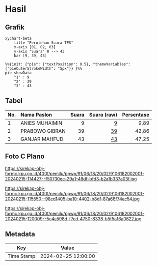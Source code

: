 # Hasil

## Grafik

```mermaid
xychart-beta
    title "Perolehan Suara TPS"
    x-axis [01, 02, 03]
    y-axis "Suara" 0 --> 43
    bar [9, 39, 43]
```

```mermaid
%%{init: {"pie": {"textPosition": 0.5}, "themeVariables": {"pieOuterStrokeWidth": "5px"}} }%%
pie showData
    "1" : 9
    "2" : 39
    "3" : 43
```

## Tabel

| No. | Nama Paslon    | Suara | Suara (raw) | Persentase |
|:--- |:-------------- | -----:| -----------:| ----------:|
| 1   | ANIES MUHAIMIN | 9     | [9][p-1]    | 9,89       |
| 2   | PRABOWO GIBRAN | 39    | [39][p-2]   | 42,86      |
| 3   | GANJAR MAHFUD  | 43    | [43][p-3]   | 47,25      |


[p-1]: https://github.com/gigit-pemilu/pemilu-2024-91-papua/blob/main/pilpres/hitung-suara/sub/91-papua/sub/06-biak-numfor/sub/18-poiru/sub/2002-syoribo/sub/001-tps/sub/paslon-1.txt
[p-2]: https://github.com/gigit-pemilu/pemilu-2024-91-papua/blob/main/pilpres/hitung-suara/sub/91-papua/sub/06-biak-numfor/sub/18-poiru/sub/2002-syoribo/sub/001-tps/sub/paslon-2.txt
[p-3]: https://github.com/gigit-pemilu/pemilu-2024-91-papua/blob/main/pilpres/hitung-suara/sub/91-papua/sub/06-biak-numfor/sub/18-poiru/sub/2002-syoribo/sub/001-tps/sub/paslon-3.txt

## Foto C Plano

https://sirekap-obj-formc.kpu.go.id/400f/pemilu/ppwp/91/06/18/20/02/9106182002001-20240215-114427--f50730ec-29a1-48df-bfd3-b2a1b337a03f.jpg

https://sirekap-obj-formc.kpu.go.id/400f/pemilu/ppwp/91/06/18/20/02/9106182002001-20240215-115550--98cd1405-ba10-4402-b8df-87a68f74ac54.jpg

https://sirekap-obj-formc.kpu.go.id/400f/pemilu/ppwp/91/06/18/20/02/9106182002001-20240215-120009--5c4a598d-f7cd-4750-8338-b5f5a16a0622.jpg


## Metadata

| Key        | Value               |
| ---------- | ------------------- |
| Time Stamp | 2024-02-25 12:00:00 |



